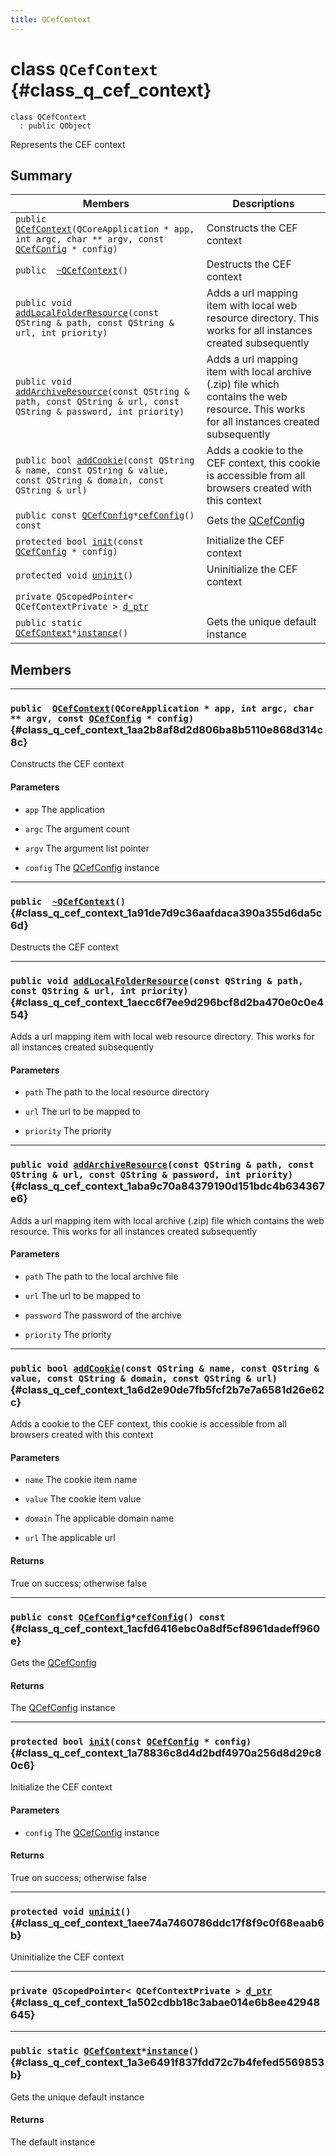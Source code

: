 ```yaml
---
title: QCefContext
---
```


# class `QCefContext` {#class_q_cef_context}

```
class QCefContext
  : public QObject
```

Represents the CEF context

## Summary

 Members                        | Descriptions                                
--------------------------------|---------------------------------------------
`public  `[`QCefContext`](#class_q_cef_context_1aa2b8af8d2d806ba8b5110e868d314c8c)`(QCoreApplication * app, int argc, char ** argv, const `[`QCefConfig`](docs/reference/QCefConfig.md#class_q_cef_config)` * config)`                  | Constructs the CEF context
`public  `[`~QCefContext`](#class_q_cef_context_1a91de7d9c36aafdaca390a355d6da5c6d)`()`                  | Destructs the CEF context
`public void `[`addLocalFolderResource`](#class_q_cef_context_1aecc6f7ee9d296bcf8d2ba470e0c0e454)`(const QString & path, const QString & url, int priority)`                  | Adds a url mapping item with local web resource directory. This works for all  instances created subsequently
`public void `[`addArchiveResource`](#class_q_cef_context_1aba9c70a84379190d151bdc4b634367e6)`(const QString & path, const QString & url, const QString & password, int priority)`                  | Adds a url mapping item with local archive (.zip) file which contains the web resource. This works for all  instances created subsequently
`public bool `[`addCookie`](#class_q_cef_context_1a6d2e90de7fb5fcf2b7e7a6581d26e62c)`(const QString & name, const QString & value, const QString & domain, const QString & url)`                  | Adds a cookie to the CEF context, this cookie is accessible from all browsers created with this context
`public const `[`QCefConfig`](docs/reference/QCefConfig.md#class_q_cef_config)` * `[`cefConfig`](#class_q_cef_context_1acfd6416ebc0a8df5cf8961dadeff960e)`() const`                  | Gets the [QCefConfig](docs/reference/QCefConfig.md#class_q_cef_config)
`protected bool `[`init`](#class_q_cef_context_1a78836c8d4d2bdf4970a256d8d29c80c6)`(const `[`QCefConfig`](docs/reference/QCefConfig.md#class_q_cef_config)` * config)`                  | Initialize the CEF context
`protected void `[`uninit`](#class_q_cef_context_1aee74a7460786ddc17f8f9c0f68eaab6b)`()`                  | Uninitialize the CEF context
`private QScopedPointer< QCefContextPrivate > `[`d_ptr`](#class_q_cef_context_1a502cdbb18c3abae014e6b8ee42948645)                  | 
`public static `[`QCefContext`](#class_q_cef_context)` * `[`instance`](#class_q_cef_context_1a3e6491f837fdd72c7b4fefed5569853b)`()`                  | Gets the unique default instance

## Members

---
### `public  `[`QCefContext`](#class_q_cef_context_1aa2b8af8d2d806ba8b5110e868d314c8c)`(QCoreApplication * app, int argc, char ** argv, const `[`QCefConfig`](docs/reference/QCefConfig.md#class_q_cef_config)` * config)` {#class_q_cef_context_1aa2b8af8d2d806ba8b5110e868d314c8c}

Constructs the CEF context

#### Parameters
* `app` The application

* `argc` The argument count

* `argv` The argument list pointer

* `config` The [QCefConfig](docs/reference/QCefConfig.md#class_q_cef_config) instance

---
### `public  `[`~QCefContext`](#class_q_cef_context_1a91de7d9c36aafdaca390a355d6da5c6d)`()` {#class_q_cef_context_1a91de7d9c36aafdaca390a355d6da5c6d}

Destructs the CEF context

---
### `public void `[`addLocalFolderResource`](#class_q_cef_context_1aecc6f7ee9d296bcf8d2ba470e0c0e454)`(const QString & path, const QString & url, int priority)` {#class_q_cef_context_1aecc6f7ee9d296bcf8d2ba470e0c0e454}

Adds a url mapping item with local web resource directory. This works for all  instances created subsequently

#### Parameters
* `path` The path to the local resource directory

* `url` The url to be mapped to

* `priority` The priority

---
### `public void `[`addArchiveResource`](#class_q_cef_context_1aba9c70a84379190d151bdc4b634367e6)`(const QString & path, const QString & url, const QString & password, int priority)` {#class_q_cef_context_1aba9c70a84379190d151bdc4b634367e6}

Adds a url mapping item with local archive (.zip) file which contains the web resource. This works for all  instances created subsequently

#### Parameters
* `path` The path to the local archive file

* `url` The url to be mapped to

* `password` The password of the archive

* `priority` The priority

---
### `public bool `[`addCookie`](#class_q_cef_context_1a6d2e90de7fb5fcf2b7e7a6581d26e62c)`(const QString & name, const QString & value, const QString & domain, const QString & url)` {#class_q_cef_context_1a6d2e90de7fb5fcf2b7e7a6581d26e62c}

Adds a cookie to the CEF context, this cookie is accessible from all browsers created with this context

#### Parameters
* `name` The cookie item name

* `value` The cookie item value

* `domain` The applicable domain name

* `url` The applicable url

#### Returns
True on success; otherwise false

---
### `public const `[`QCefConfig`](docs/reference/QCefConfig.md#class_q_cef_config)` * `[`cefConfig`](#class_q_cef_context_1acfd6416ebc0a8df5cf8961dadeff960e)`() const` {#class_q_cef_context_1acfd6416ebc0a8df5cf8961dadeff960e}

Gets the [QCefConfig](docs/reference/QCefConfig.md#class_q_cef_config)

#### Returns
The [QCefConfig](docs/reference/QCefConfig.md#class_q_cef_config) instance

---
### `protected bool `[`init`](#class_q_cef_context_1a78836c8d4d2bdf4970a256d8d29c80c6)`(const `[`QCefConfig`](docs/reference/QCefConfig.md#class_q_cef_config)` * config)` {#class_q_cef_context_1a78836c8d4d2bdf4970a256d8d29c80c6}

Initialize the CEF context

#### Parameters
* `config` The [QCefConfig](docs/reference/QCefConfig.md#class_q_cef_config) instance

#### Returns
True on success; otherwise false

---
### `protected void `[`uninit`](#class_q_cef_context_1aee74a7460786ddc17f8f9c0f68eaab6b)`()` {#class_q_cef_context_1aee74a7460786ddc17f8f9c0f68eaab6b}

Uninitialize the CEF context

---
### `private QScopedPointer< QCefContextPrivate > `[`d_ptr`](#class_q_cef_context_1a502cdbb18c3abae014e6b8ee42948645) {#class_q_cef_context_1a502cdbb18c3abae014e6b8ee42948645}

---
### `public static `[`QCefContext`](#class_q_cef_context)` * `[`instance`](#class_q_cef_context_1a3e6491f837fdd72c7b4fefed5569853b)`()` {#class_q_cef_context_1a3e6491f837fdd72c7b4fefed5569853b}

Gets the unique default instance

#### Returns
The default instance

